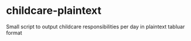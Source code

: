 # childcare-plaintext
Small script to output childcare responsibilities per day in plaintext tabluar format
